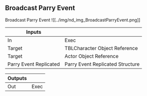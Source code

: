 ## Broadcast Parry Event
Broadcast Parry Event
![[../img/nd_img_BroadcastParryEvent.png]]

|Inputs||
|--|--|
| In | Exec |
| Target | TBLCharacter Object Reference |
| Target | Actor Object Reference |
| Parry Event Replicated | Parry Event Replicated Structure |

|Outputs||
|--|--|
| Out | Exec |
